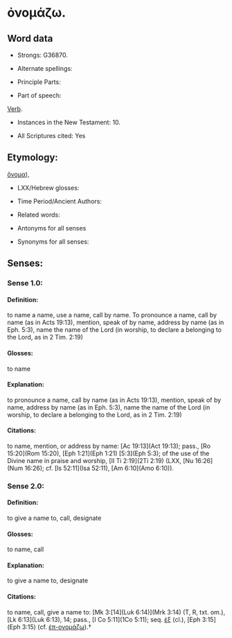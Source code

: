 # ὀνομάζω.

<!-- Status: S2=NeedsReview -->
<!-- Lexica used for edits: BDAG, FFM, LN, A-S -->

## Word data

* Strongs: G36870.

* Alternate spellings:



* Principle Parts: 


* Part of speech: 

[Verb](http://ugg.readthedocs.io/en/latest/verb.html).

* Instances in the New Testament: 10.

* All Scriptures cited: Yes

## Etymology: 

[ὄνομα]()),

* LXX/Hebrew glosses: 


* Time Period/Ancient Authors: 


* Related words: 

* Antonyms for all senses

* Synonyms for all senses: 


## Senses: 


### Sense  1.0: 

#### Definition:

to name a name, use a name, call by name.  To pronounce a name, call by name (as in Acts 19:13), mention, speak of by name, address by name (as in Eph. 5:3), name the name of the Lord (in worship, to declare a belonging to the Lord, as in 2 Tim. 2:19)

#### Glosses: 

to name

#### Explanation: 

to pronounce a name, call by name (as in Acts 19:13), mention, speak of by name, address by name (as in Eph. 5:3), name the name of the Lord (in worship, to declare a belonging to the Lord, as in 2 Tim. 2:19)

#### Citations: 

to name, mention, or address by name: [Ac 19:13](Act 19:13); pass., [Ro 15:20](Rom 15:20), [Eph 1:21](Eph 1:21) [5:3](Eph 5:3); of the use of the Divine name in praise and worship, [II Ti 2:19](2Ti 2:19) (LXX, [Nu 16:26](Num 16:26); cf. [Is 52:11](Isa 52:11), [Am 6:10](Amo 6:10)).


### Sense  2.0: 

#### Definition: 

to give a name to, call, designate

#### Glosses: 

to name, call

#### Explanation: 

to give a name to, designate

#### Citations: 

to name, call, give a name to: [Mk 3:[14](Luk 6:14)](Mrk 3:14) (T, R, txt. om.), [Lk 6:13](Luk 6:13), 14; pass., [I Co 5:11](1Co 5:11); seq. [ἐξ]() (cl.), [Eph 3:15](Eph 3:15) (cf. [ἐπ-ονομάζω]()).†
